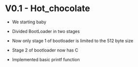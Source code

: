 # V0.1 -  Hot_chocolate
- We starting baby

- Divided BootLoader in two stages
- Now only stage 1 of bootloader is limited to the 512 byte size
- Stage 2 of bootloader now has C
- Implemented basic printf function
